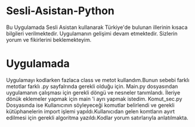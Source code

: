 # Sesli-Asistan-Python
Bu Uygulamada Sesli Asistan kullanarak Türkiye'de bulunan illerinin kısaca bilgileri verilmektedir.
Uygulamanın gelişimi devam etmektedir. Sizlerin yorum ve fikirlerini beklemekteyim.

# Uygulamada 
Uygulamayı kodlarken fazlaca class ve metot kullandım.Bunun sebebi farklı metotlar farklı .py sayfalrında gerekli olduğu için.
Main.py dosyasından uygulamanın çalışması için gerekli döngü ve nesneler tanımlandı. İleriye dönük eklemeler yapmak için main 'i ayrı yapmak istedim.
Komut_sec.py Dosyasında ise Kullanıcının söyleyeceği komutlar belirlendi ve gerekli kütüphanelerin import işlemi yapıldı.Kullanıcıdan gelen komtların ayırt edilmesi için gerekli algoritma yazıldı.Kodlar yorum satırlarıyla anlatılmakta.  


